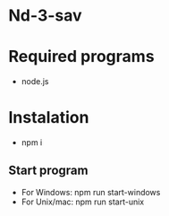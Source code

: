 # Nd-3-sav

# Required programs

- node.js

# Instalation

- npm i

## Start program

- For Windows: npm run start-windows
- For Unix/mac: npm run start-unix
